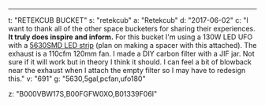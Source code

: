 ---
t: "RETEKCUB BUCKET"
s: "retekcub"
a: "Retekcub"
d: "2017-06-02"
c: "I want to thank all of the other space bucketers for sharing their experiences. <strong>It truly does inspire and inform.</strong> For this bucket I'm using a 130W LED UFO with a <a href='https://amzn.to/30TZOZn'>5630SMD LED strip</a> (plan on making a spacer with this attached). The exhaust is a 110cfm 120mm fan. I made a DIY carbon filter with a JIF jar. Not sure if it will work but in theory I think it should. I can feel a bit of blowback near the exhaust when I attach the empty filter so I may have to redesign this."
v: "691"
g: "5630,5gal,pcfan,ufo180"

z: "B000VBW17S,B00FGFW0XO,B01339F06I"
